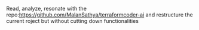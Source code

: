 Read, analyze, resonate with the repo:https://github.com/MalanSathya/terraformcoder-ai and restructure the current roject but without cutting down functionalities